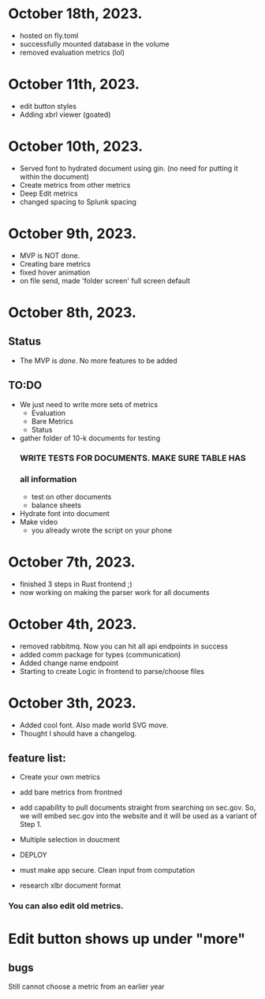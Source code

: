 # October 18th, 2023.
- hosted on fly.toml
- successfully mounted database in the volume
- removed evaluation metrics (lol)

# October 11th, 2023.
- edit button styles 
- Adding xbrl viewer (goated)

# October 10th, 2023.
- Served font to hydrated document using gin. (no need for putting it within the document)
- Create metrics from other metrics
- Deep Edit metrics
- changed spacing to Splunk spacing

# October 9th, 2023.
- MVP is NOT done.
- Creating bare metrics
- fixed hover animation
- on file send, made 'folder screen' full screen default

# October 8th, 2023.
## Status 
- The MVP is *done*. No more features to be added
## TO:DO
- We just need to write more sets of metrics
    - Evaluation
    - Bare Metrics
    - Status
- gather folder of 10-k documents for testing
    ### WRITE TESTS FOR DOCUMENTS. MAKE SURE TABLE HAS
    ### all information
    - test on other documents
    - balance sheets
- Hydrate font into document
- Make video
    - you already wrote the script on your phone

# October 7th, 2023.
- finished 3 steps in Rust frontend ;)
- now working on making the parser work for all documents

# October 4th, 2023.
- removed rabbitmq. Now you can hit all api endpoints in success
- added comm package for types (communication)
- Added change name endpoint
- Starting to create Logic in frontend to parse/choose files


# October 3th, 2023.
- Added cool font. Also made world SVG move.
- Thought I should have a changelog.


## feature list:

- Create your own metrics
- add bare metrics from frontned
- add capability to pull documents straight from
    searching on sec.gov. So, we will embed sec.gov
    into the website and it will be used as a variant
    of Step 1.
- Multiple selection in doucment
- DEPLOY

- must make app secure. Clean input from computation
- research xlbr document format

### You can also edit old metrics.
# Edit button shows up under "more"

## bugs
Still cannot choose a metric from an earlier year
